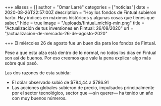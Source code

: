 +++
aliases = []
author = "Omar Larré"
categories = ["noticias"]
date = 2020-08-26T22:57:00Z
description = "Hoy los fondos de Fintual subieron harto. Hay índices en máximos históricos y algunas cosas que tienes que saber."
hide = true
image = "/uploads/fintual_michig-min.png"
title = "Actualización de tus inversiones en Fintual: 26/08/2020"
url = "/actualizacion-de-mercado-26-de-agosto-2020"

+++
El miércoles 26 de agosto fue un buen día para los fondos de Fintual.

Pese a que esta alza está dentro de lo normal, no todos los días en Fintual son así de buenos. Por eso creemos que vale la pena explicar algo más sobre qué pasó.

Las dos razones de esta subida:

* El dólar observado subió de $784,44 a $786.91
* Las acciones globales subieron de precio, impulsados principalmente por el sector tecnológico, sector que —sin querer— ha tenido un año con muy buenos números.